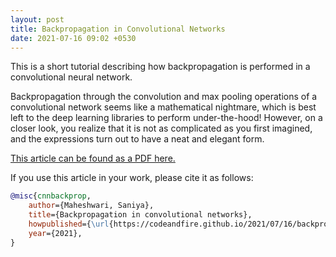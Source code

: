 ```yaml
---
layout: post
title: Backpropagation in Convolutional Networks
date: 2021-07-16 09:02 +0530
---
```


This is a short tutorial describing how backpropagation is performed in a convolutional neural network.

Backpropagation through the convolution and max pooling operations of a convolutional network seems like a mathematical nightmare, which is best left to the deep learning libraries to perform under-the-hood! However, on a closer look, you realize that it is not as complicated as you first imagined, and the expressions turn out to have a neat and elegant form.

[This article can be found as a PDF here.](/assets/2021-07-16-backpropagation/article.pdf)

If you use this article in your work, please cite it as follows:
```bibtex
@misc{cnnbackprop,
    author={Maheshwari, Saniya},
    title={Backpropagation in convolutional networks},
    howpublished={\url{https://codeandfire.github.io/2021/07/16/backpropagation-in-convolutional-networks.html}},
    year={2021},
}
```
